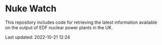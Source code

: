 # Nuke Watch

This repository includes code for retrieving the latest information available on the output of EDF nuclear power plants in the UK.

Last updated: 2022-10-21 12:24